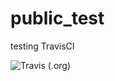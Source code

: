 # public_test
testing TravisCI

![Travis (.org)](https://img.shields.io/travis/tobiasdrobisch/public_test.svg)

